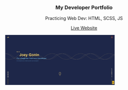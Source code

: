 <h3 align="center">My Developer Portfolio</h3>

<p align="center">Practicing Web Dev: HTML, SCSS, JS<br>

<p align="center"><a href="">Live Website</a></p>

<img src="assets/project_portfolio.png" width="350" alt="Preview of my website">
